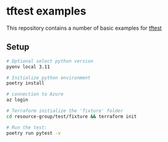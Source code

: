 # tftest examples

This repository contains a number of basic examples for [tftest](https://github.com/GoogleCloudPlatform/terraform-python-testing-helper)

## Setup

```bash
# Optional select python version
pyenv local 3.11

# Initialize python environment
poetry install

# connection to Azure
az login 

# Terraform initialize the 'fixture' folder
cd resource-group/test/fixture && terraform init

# Run the test:
poetry run pytest -v
```